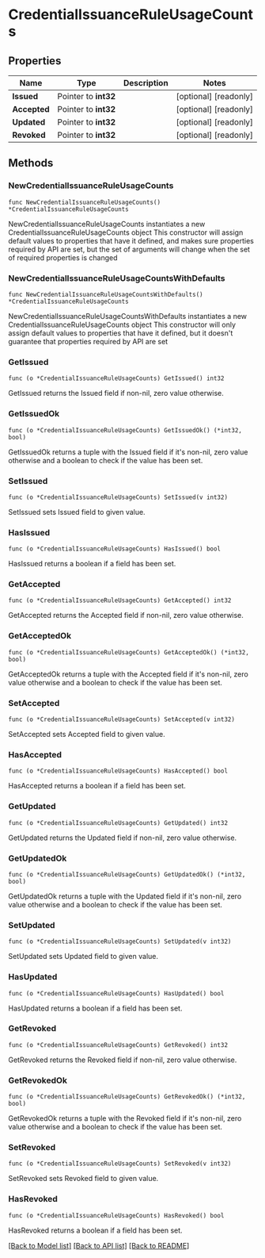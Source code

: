 # CredentialIssuanceRuleUsageCounts

## Properties

Name | Type | Description | Notes
------------ | ------------- | ------------- | -------------
**Issued** | Pointer to **int32** |  | [optional] [readonly] 
**Accepted** | Pointer to **int32** |  | [optional] [readonly] 
**Updated** | Pointer to **int32** |  | [optional] [readonly] 
**Revoked** | Pointer to **int32** |  | [optional] [readonly] 

## Methods

### NewCredentialIssuanceRuleUsageCounts

`func NewCredentialIssuanceRuleUsageCounts() *CredentialIssuanceRuleUsageCounts`

NewCredentialIssuanceRuleUsageCounts instantiates a new CredentialIssuanceRuleUsageCounts object
This constructor will assign default values to properties that have it defined,
and makes sure properties required by API are set, but the set of arguments
will change when the set of required properties is changed

### NewCredentialIssuanceRuleUsageCountsWithDefaults

`func NewCredentialIssuanceRuleUsageCountsWithDefaults() *CredentialIssuanceRuleUsageCounts`

NewCredentialIssuanceRuleUsageCountsWithDefaults instantiates a new CredentialIssuanceRuleUsageCounts object
This constructor will only assign default values to properties that have it defined,
but it doesn't guarantee that properties required by API are set

### GetIssued

`func (o *CredentialIssuanceRuleUsageCounts) GetIssued() int32`

GetIssued returns the Issued field if non-nil, zero value otherwise.

### GetIssuedOk

`func (o *CredentialIssuanceRuleUsageCounts) GetIssuedOk() (*int32, bool)`

GetIssuedOk returns a tuple with the Issued field if it's non-nil, zero value otherwise
and a boolean to check if the value has been set.

### SetIssued

`func (o *CredentialIssuanceRuleUsageCounts) SetIssued(v int32)`

SetIssued sets Issued field to given value.

### HasIssued

`func (o *CredentialIssuanceRuleUsageCounts) HasIssued() bool`

HasIssued returns a boolean if a field has been set.

### GetAccepted

`func (o *CredentialIssuanceRuleUsageCounts) GetAccepted() int32`

GetAccepted returns the Accepted field if non-nil, zero value otherwise.

### GetAcceptedOk

`func (o *CredentialIssuanceRuleUsageCounts) GetAcceptedOk() (*int32, bool)`

GetAcceptedOk returns a tuple with the Accepted field if it's non-nil, zero value otherwise
and a boolean to check if the value has been set.

### SetAccepted

`func (o *CredentialIssuanceRuleUsageCounts) SetAccepted(v int32)`

SetAccepted sets Accepted field to given value.

### HasAccepted

`func (o *CredentialIssuanceRuleUsageCounts) HasAccepted() bool`

HasAccepted returns a boolean if a field has been set.

### GetUpdated

`func (o *CredentialIssuanceRuleUsageCounts) GetUpdated() int32`

GetUpdated returns the Updated field if non-nil, zero value otherwise.

### GetUpdatedOk

`func (o *CredentialIssuanceRuleUsageCounts) GetUpdatedOk() (*int32, bool)`

GetUpdatedOk returns a tuple with the Updated field if it's non-nil, zero value otherwise
and a boolean to check if the value has been set.

### SetUpdated

`func (o *CredentialIssuanceRuleUsageCounts) SetUpdated(v int32)`

SetUpdated sets Updated field to given value.

### HasUpdated

`func (o *CredentialIssuanceRuleUsageCounts) HasUpdated() bool`

HasUpdated returns a boolean if a field has been set.

### GetRevoked

`func (o *CredentialIssuanceRuleUsageCounts) GetRevoked() int32`

GetRevoked returns the Revoked field if non-nil, zero value otherwise.

### GetRevokedOk

`func (o *CredentialIssuanceRuleUsageCounts) GetRevokedOk() (*int32, bool)`

GetRevokedOk returns a tuple with the Revoked field if it's non-nil, zero value otherwise
and a boolean to check if the value has been set.

### SetRevoked

`func (o *CredentialIssuanceRuleUsageCounts) SetRevoked(v int32)`

SetRevoked sets Revoked field to given value.

### HasRevoked

`func (o *CredentialIssuanceRuleUsageCounts) HasRevoked() bool`

HasRevoked returns a boolean if a field has been set.


[[Back to Model list]](../README.md#documentation-for-models) [[Back to API list]](../README.md#documentation-for-api-endpoints) [[Back to README]](../README.md)


